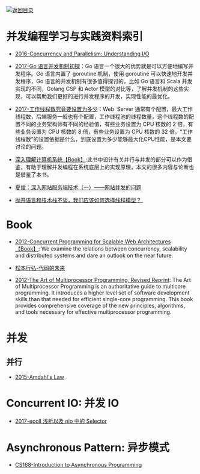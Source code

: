 [![返回目录](https://parg.co/UGo)](https://parg.co/b4z) 


 


 


 






# 并发编程学习与实践资料索引



- [2016-Concurrency and Parallelism: Understanding I/O](https://blog.risingstack.com/concurrency-and-parallelism-understanding-i-o/)


- [2017-Go 语言并发机制初探](https://yq.aliyun.com/articles/72365)：Go 语言一个很大的优势就是可以方便地编写并发程序。Go 语言内置了 goroutine 机制，使用 goroutine 可以快速地开发并发程序，Go 语言的并发机制有很多值得探讨的，比如 Go 语言和 Scala 并发实现的不同，Golang CSP 和 Actor 模型的对比等，了解并发机制的这些实现，可以帮助我们更好的进行并发程序的开发，实现性能的最优化。

- [2017-工作线程数究竟要设置为多少](https://mp.weixin.qq.com/s/BRpngTEFHjzpGv8tkdqmPQ)：Web  Server 通常有个配置，最大工作线程数，后端服务一般也有个配置，工作线程池的线程数量，这个线程数的配置不同的业务架构师有不同的经验值，有些业务设置为 CPU 核数的 2 倍，有些业务设置为 CPU 核数的 8 倍，有些业务设置为 CPU 核数的 32 倍。“工作线程数”的设置依据是什么，到底设置为多少能够最大化CPU性能，是本文要讨论的问题。

- [深入理解计算机系统【Book】]():此书中设计有关并行与并发的部分可以作为借鉴，有助于理解并发编程在系统底层上的实现原理，本文的很多内容与论断也是借鉴了本书。







- [夏俊：深入网站服务端技术（一）——网站并发的问题](http://www.csdn.net/article/2015-03-16/2824221?utm_source=tuicool&utm_medium=referral)


- [抛开语言和技术栈不谈，我们应该如何选择线程模型？ ](http://mp.weixin.qq.com/s?__biz=MzA5Nzc4OTA1Mw==&mid=2659598379&idx=1&sn=39d432e1d2f2c07254157e621bc50f01&chksm=8be99539bc9e1c2f892fcc89089c939d70361d1ba1fb584ce69ab68240eb35e6846f3c14bd6b&mpshare=1&scene=1&srcid=1028Z0atSJuHV9dRSZdjogqo#rd) 


# Book

- [2012-Concurrent Programming for Scalable Web Architectures【Book】](http://berb.github.io/diploma-thesis/): We examine the relations between concurrency, scalability and distributed systems and dare an outlook on the near future.


- [松本行弘-代码的未来]()


- [2012-The Art of Multiprocessor Programming, Revised Reprint](https://www.safaribooksonline.com/library/view/the-art-of/9780123973375/): The Art of Multiprocessor Programming is an authoritative guide to multicore programming. It introduces a higher level set of software development skills than that needed for efficient single-core programming. This book provides comprehensive coverage of the new principles, algorithms, and tools necessary for effective multiprocessor programming.


# 并发
## 并行

- [2015-Amdahl's Law](http://tutorials.jenkov.com/java-concurrency/amdahls-law.html)


# Concurrent IO: 并发 IO

- [2017-epoll 浅析以及 nio 中的 Selector](http://www.importnew.com/24794.html) 




# Asynchronous Pattern: 异步模式

- [CS168-Introduction to Asynchronous Programming](http://cs.brown.edu/courses/cs168/s12/handouts/async.pdf)



